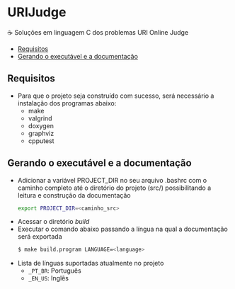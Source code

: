# URIJudge
:coffee: Soluções em linguagem C dos problemas URI Online Judge

- [Requisitos](#requisitos)
- [Gerando o executável e a documentação](#executavel)

## <span id='requisitos'>Requisitos</span>

- Para que o projeto seja construído com sucesso, será necessário
  a instalação dos programas abaixo:
    - make
    - valgrind
    - doxygen
    - graphviz
    - cpputest

## <span id='executavel'>Gerando o executável e a documentação</span>

- Adicionar a variável PROJECT_DIR no seu arquivo .bashrc com o
  caminho completo até o diretório do projeto (src/) possibilitando
  a leitura e construção da documentação
    ``` sh
    export PROJECT_DIR=<caminho_src>
    ```
- Acessar o diretório _build_
- Executar o comando abaixo passando a língua na qual a documentação será exportada
    ``` sh
    $ make build.program LANGUAGE=<language>
    ```
- Lista de línguas suportadas atualmente no projeto
    - `_PT_BR`: Português
    - `_EN_US`: Inglês
